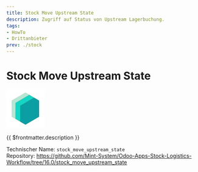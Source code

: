 ```yaml
---
title: Stock Move Upstream State
description: Zugriff auf Status von Upstream Lagerbuchung.
tags:
- HowTo
- Drittanbieter
prev: ./stock
---
```

# Stock Move Upstream State
![icon_oms_box](attachments/icons_odoo_mint_system.png)

{{ $frontmatter.description }}

Technischer Name: `stock_move_upstream_state`\
Repository: <https://github.com/Mint-System/Odoo-Apps-Stock-Logistics-Workflow/tree/16.0/stock_move_upstream_state>
